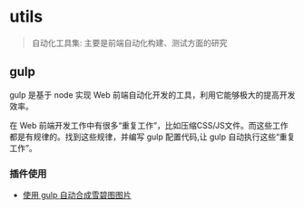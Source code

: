 # utils

> 自动化工具集: 主要是前端自动化构建、测试方面的研究

## gulp

gulp 是基于 node 实现 Web 前端自动化开发的工具，利用它能够极大的提高开发效率。

在 Web 前端开发工作中有很多“重复工作”，比如压缩CSS/JS文件。而这些工作都是有规律的。找到这些规律，并编写 gulp 配置代码,让 gulp 自动执行这些“重复工作”。

### 插件使用

- [使用 gulp 自动合成雪碧图图片](https://github.com/dyun8080/utils/tree/master/task/gulp-spritesmith)
